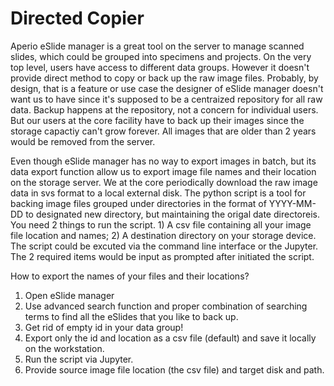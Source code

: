 # Directed Copier 

Aperio eSlide manager is a great tool on the server to manage scanned slides, which could be grouped into specimens and projects. On the very top level, users have access to different data groups. However it doesn't provide direct method to copy or back up the raw image files. Probably, by design, that is a feature or use case the designer of eSlide manager doesn't want us to have since it's supposed to be a centraized repository for all raw data. Backup happens at the repository, not a concern for individual users. But our users at the core facility have to back up their images since the storage capactiy can't grow forever. All images that are older than 2 years would be removed from the server. 

Even though eSlide manager has no way to export images in batch, but its data export function allow us to export image file names and their location on the storage server. We at the core periodically download the raw image data in svs format to a local external disk. The python script is a tool for backing image files grouped under directories in the format of YYYY-MM-DD to designated new directory, but maintaining the origal date directoreis. You need 2 things to run the script. 1) A csv file containing all your image file location and names; 2) A destination directory on your storage device. The script could be excuted via the command line interface or the Jupyter. The 2 required items would be input as prompted after initiated the script. 
 
 How to export the names of your files and their locations? 
 1) Open eSlide manager
 2) Use advanced search function and proper combination of searching terms to find all the eSlides that you like to back up. 
 3) Get rid of empty id in your data group! 
 4) Export only the id and location as a csv file (default) and save it locally on the workstation.  
 5) Run the script via Jupyter. 
 6) Provide source image file location (the csv file) and target disk and path. 


